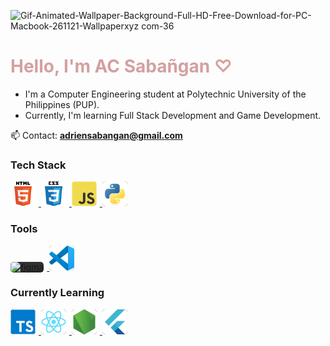 ![Gif-Animated-Wallpaper-Background-Full-HD-Free-Download-for-PC-Macbook-261121-Wallpaperxyz com-36](https://github.com/user-attachments/assets/970aa2e7-14f3-4773-ac66-5189c60b15f3)

<h1 style="color: #d4a0a0">Hello, I'm AC Sabañgan ♡</h1>
<ul>
  <li>
    I'm a Computer Engineering student at Polytechnic University of the
    Philippines (PUP).
  </li>
  <li>Currently, I'm learning Full Stack Development and Game Development.</li>
</ul>

📫 Contact: **adriensabangan@gmail.com**

<h3 align="left">Tech Stack</h3>
<p align="left">
  <a href="https://www.w3.org/html/" target="_blank" rel="noreferrer">
    <img
      src="https://raw.githubusercontent.com/devicons/devicon/master/icons/html5/html5-original-wordmark.svg"
      alt="html5"
      width="40"
      height="40"
      style="background-color: #303030; border-radius: 5px; margin-right: 5px"
    />
  </a>
  <a href="https://www.w3schools.com/css/" target="_blank" rel="noreferrer">
    <img
      src="https://raw.githubusercontent.com/devicons/devicon/master/icons/css3/css3-original-wordmark.svg"
      alt="css3"
      width="40"
      height="40"
      style="background-color: #303030; border-radius: 5px; margin-right: 5px"
    />
  </a>
  <a
    href="https://developer.mozilla.org/en-US/docs/Web/JavaScript"
    target="_blank"
    rel="noreferrer"
  >
    <img
      src="https://raw.githubusercontent.com/devicons/devicon/master/icons/javascript/javascript-original.svg"
      alt="javascript"
      width="40"
      height="40"
      style="background-color: #303030; border-radius: 5px; margin-right: 5px"
    />
  </a>
  <a href="https://www.python.org/" target="_blank" rel="noreferrer">
    <img
      src="https://raw.githubusercontent.com/devicons/devicon/master/icons/python/python-original.svg"
      alt="python"
      width="40"
      height="40"
      style="background-color: #303030; border-radius: 5px; margin-right: 5px"
    />
  </a>
</p>

<h3 align="left">Tools</h3>
<p align="left">
  <a href="https://www.figma.com/" target="_blank" rel="noreferrer">
    <img
      src="https://www.vectorlogo.zone/logos/figma/figma-icon.svg"
      alt="figma"
      width="40"
      height="40"
      style="background-color: #303030; border-radius: 5px; margin-right: 5px"
    />
  </a>
  <a href="https://code.visualstudio.com/" target="_blank" rel="noreferrer">
    <img
      src="https://raw.githubusercontent.com/devicons/devicon/master/icons/vscode/vscode-original.svg"
      alt="vscode"
      width="40"
      height="40"
      style="background-color: #303030; border-radius: 5px; margin-right: 5px"
    />
  </a>
</p>

<h3 align="left">Currently Learning</h3>
<p align="left">
  <a href="https://www.typescriptlang.org/" target="_blank" rel="noreferrer">
    <img
      src="https://raw.githubusercontent.com/devicons/devicon/master/icons/typescript/typescript-original.svg"
      alt="typescript"
      width="40"
      height="40"
      style="background-color: #303030; border-radius: 5px; margin-right: 5px"
    />
  </a>
  <a href="https://reactjs.org/" target="_blank" rel="noreferrer">
    <img
      src="https://raw.githubusercontent.com/devicons/devicon/master/icons/react/react-original.svg"
      alt="react"
      width="40"
      height="40"
      style="background-color: #303030; border-radius: 5px; margin-right: 5px"
    />
  </a>
  <a href="https://nodejs.org/" target="_blank" rel="noreferrer">
    <img
      src="https://raw.githubusercontent.com/devicons/devicon/master/icons/nodejs/nodejs-original.svg"
      alt="nodejs"
      width="40"
      height="40"
      style="background-color: #303030; border-radius: 5px; margin-right: 5px"
    />
  </a>
  <a href="https://flutter.dev/" target="_blank" rel="noreferrer">
    <img
      src="https://raw.githubusercontent.com/devicons/devicon/master/icons/flutter/flutter-original.svg"
      alt="flutter"
      width="40"
      height="40"
      style="background-color: #303030; border-radius: 5px; margin-right: 5px"
    />
  </a>
</p>
